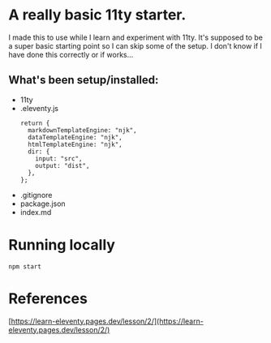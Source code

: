 # A really basic 11ty starter.

I made this to use while I learn and experiment with 11ty.
It's supposed to be a super basic starting point so I can skip some of the setup.
I don't know if I have done this correctly or if works...

## What's been setup/installed:

- 11ty
- .eleventy.js
  ```
  return {
    markdownTemplateEngine: "njk",
    dataTemplateEngine: "njk",
    htmlTemplateEngine: "njk",
    dir: {
      input: "src",
      output: "dist",
    },
  };
  ```
- .gitignore
- package.json
- index.md

# Running locally

```
npm start
```

# References

[https://learn-eleventy.pages.dev/lesson/2/](https://learn-eleventy.pages.dev/lesson/2/)
